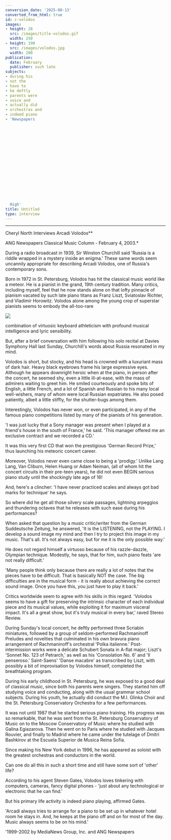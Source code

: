 ```yaml
---
conversion_date: '2025-08-13'
converted_from_html: true
id: c-volodos
images:
- height: 28
  src: /images/title-volodos.gif
  width: 250
- height: 190
  src: /images/volodos.jpg
  width: 200
publication:
  date: February
  publisher: such late
subjects:
- during his
- not the
- have to
- he deftly
- parents were
- voice and
- actually did
- orchestras and
- indeed piano
- 'Newspapers


















  High'
title: Untitled
type: interview
---
```


***

Cheryl North Interviews Arcadi Volodos**

ANG Newspapers Classical Music Column - February 4, 2003.*

During a radio broadcast in 1939, Sir Winston Churchill said 'Russia is a riddle wrapped in a mystery inside an enigma.' These same words seem uncannily appropriate for describing Arcadi Volodos, one of Russia's contemporary sons.

Born in 1972 in St. Petersburg, Volodos has hit the classical music world like a meteor. He is a pianist in the grand, 19th century tradition. Many critics, including myself, feel that he now stands alone on that lofty pinnacle of pianism vacated by such late piano titans as Franz Liszt, Sviatoslav Richter, and Vladimir Horowitz. Volodos alone among the young crop of superstar pianists seems to embody the all-too-rare

![](/images/volodos.jpg)

combination of virtuosic keyboard athleticism with profound musical intelligence and lyric sensibility.

But, after a brief conversation with him following his solo recital at Davies Symphony Hall last Sunday, Churchill's words about Russia resonated in my mind.

Volodos is short, but stocky, and his head is crowned with a luxuriant mass of dark hair. Heavy black eyebrows frame his large expressive eyes. Although he appears downright heroic when at the piano, in person after the concert, he seemed shy, even a little ill-at-ease, with the mass of admirers waiting to greet him. He smiled courteously and spoke bits of English, a little French, and a lot of Spanish and Russian to his many local well-wishers, many of whom were local Russian expatriates. He also posed patiently, albeit a little stiffly, for the shutter-bugs among them.

Interestingly, Volodos has never won, or even participated, in any of the famous piano competitions listed by many of the pianists of his generation.

'I was just lucky that a Sony manager was present when I played at a friend's house in the south of France,' he said. 'This manager offered me an exclusive contract and we recorded a CD.'

It was this very first CD that won the prestigious 'German Record Prize,' thus launching his meteoric concert career.

Moreover, Volodos never even came close to being a 'prodigy.' Unlike Lang Lang, Van Cliburn, Helen Huang or Adam Neiman, (all of whom hit the concert circuits in their pre-teen years), he did not even BEGIN serious piano study until the shockingly late age of 16!

And, here's a clincher: 'I have never practiced scales and always got bad marks for technique' he says.

So where did he get all those silvery scale passages, lightning arpeggios and thundering octaves that he releases with such ease during his performances?

When asked that question by a music critic/writer from the German Suddeutsche Zeitung, he answered, 'It is the LISTENING, not the PLAYING. I develop a sound image my mind and then I try to project this image in my music. That's all. It's not always easy, but for me it is the only possible way.'

He does not regard himself a virtuoso because of his razzle-dazzle, Olympian technique. Modestly, he says, that for him, such piano feats 'are not really difficult.'

'Many people think only because there are really a lot of notes that the pieces have to be difficult. That is basically NOT the case. The big difficulties are in the musical form - it is really about achieving the correct sound image. Once you have this, you just have to play it back.'

Critics worldwide seem to agree with his skills in this regard. 'Volodos seems to have a gift for preserving the intrinsic character of each individual piece and its musical values, while exploiting it for maximum visceral impact. It's all a great show, but it's truly musical in every bar,' raved Stereo Review.

During Sunday's local concert, he deftly performed three Scriabin miniatures, followed by a group of seldom-performed Rachmaninoff Preludes and novelties that culminated in his own bravura piano arrangement of Rachmaninoff's orchestral 'Polka italienne.' Post-intermission works were a delicate Schubert Sonata in A-flat major; Liszt's 'Sonnet No. 123 of Petrarch,' as well as his 'Consolation No. 6' and 'Il penseroso.' Saint-Saens' 'Danse macabre' as transcribed by Liszt, with possibly a bit of improvisation by Volodos himself, completed the breathtaking program.

During his early childhood in St. Petersburg, he was exposed to a good deal of classical music, since both his parents were singers. They started him off studying voice and conducting, along with the usual grammar school subjects. During his youth, he actually did conduct the M.I. Glinka Choir and the St. Petersburg Conservatory Orchestra for a few performances.

It was not until 1987 that he started serious piano training. His progress was so remarkable, that he was sent from the St. Petersburg Conservatory of Music on to the Moscow Conservatory of Music where he studied with Galina Egiazarova. Then he went on to Paris where he studied with Jacques Rouvier, and finally to Madrid where he came under the tutelage of Dmitri Bashkirov at the Escuela Superior de Musica Reina Sofia.

Since making his New York debut in 1996, he has appeared as soloist with the greatest orchestras and conductors in the world.

Can one do all this in such a short time and still have some sort of 'other' life?

According to his agent Steven Gates, Volodos loves tinkering with computers, cameras, fancy digital phones - 'just about any technological or electronic that he can find.'

But his primary life activity is indeed piano playing, affirmed Gates.

'Arcadi always tries to arrange for a piano to be set up in whatever hotel room he stays in. And, he keeps at the piano off and on for most of the day. Music always seems to be on his mind.'

'1999-2002 by MediaNews Group, Inc. and ANG Newspapers


